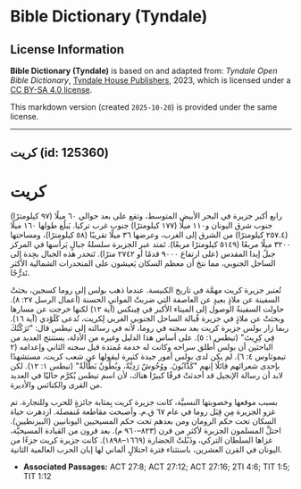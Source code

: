 # Bible Dictionary (Tyndale)

## License Information

**Bible Dictionary (Tyndale)** is based on and adapted from: _Tyndale Open Bible Dictionary_, [Tyndale House Publishers](https://tyndaleopenresources.com/), 2023, which is licensed under a [CC BY-SA 4.0 license](https://creativecommons.org/licenses/by-sa/4.0/legalcode.en).

This markdown version (created `2025-10-20`) is provided under the same license.



--------------------------------

## كريت (id: 125360)

كريت
====

رابع أكبر جزيرة في البحر الأبيض المتوسط، وتقع على بعد حوالي ٦٠ ميلًا (٩٧ كيلومترًا) جنوب شرق اليونان و١١٠ ميلًا (١٧٧ كيلومترًا) جنوب غرب تركيا. يَبلُغ طولها ١٦٠ ميلًا (٢٥٧.٤ كيلومترًا) من الشرق إلى الغرب، وعرضها ٣٦ ميلًا تقريبًا (٥٨ كيلومترًا)، ومساحتها ٣٢٠٠ ميلًا مربعًا (٥١٤٩ كيلومترًا مربعًا). تَمتد عبر الجزيرة سلسلةُ جبالٍ يَرأسها في المركز جبلُ إيدا المقدس (على ارتفاع ٩٠٠٠ قدمًا أو ٢٧٤٢ مترًا). تَنحدر هذه الجبال بحِدة إلى الساحل الجنوبي، مما نتجَ أن معظم السكان يَعيشون على المنحدرات الشمالية الأكثر تَدرُّجًا.

تُعتبر جزيرة كريت مهمَّة في تاريخ الكنيسة. عندما ذهب بولس إلى روما كسجين، بحثتْ السفينة عن ملاذٍ بعيدٍ عن العاصفة التي ضربتْ المواني الحسنة (أعمال الرسل ٢٧: ٨). حاولت السفينةُ الوصول إلى الميناء الأكبر في فِينكس (آية ١٢) لكنها خرجت عن مسارها وبحثتْ عن ملاذٍ في جزيرة قُبالة الساحل الجنوبي الغربي لِكريت، تُدعى كَلَوْدي (آية ١٦). ربما زار بولس جزيرة كريت بعد سجنه في روما، لأنه في رسالته إلى تيطس قال: "تَرَكْتُكَ فِي كِرِيتَ" (تيطس ١: ٥). على أساس هذا الدليل وغيره من الأدلة، يستنتج العديد من الباحثين أن بولس أُطلق سراحه وكانت له خدمة مُمتدة قبل سجنه الثاني وإعدامه (٢ تيموثاوس ٤: ٦). لم يكن لدى بولس أمور جيدة كثيرة ليقولها عن شعب كريت، مستشهدًا بإحدى شعرائهم قائلًا إنهم "كَذَّابُونَ. ووُحُوشٌ رَدِيَّةٌ، وبُطُونٌ بَطَّالَةٌ" (تيطس ١: ١٢). لكن لابد أن رسالة الإنجيل قد أحدثتْ فرقًا كبيرًا هناك، لأن اسم تيطس يُكرَّم حاليًا في العديد من القرى والكنائس والأديرة.

بسبب موقعها وخصوبتها النسبيَّة، كانت جزيرة كريت بِمثابة جائزةٍ للحرب وللتجارة. تم غزو الجزيرة مِن قِبَل روما في عام ٦٧ ق.م. وأصبحت مقاطعة مُنفصلة. ازدهرت حياة السكان تحت حكم الرومان ومن بعدهم تحت حكم المسيحيين اليونانيين (البيزنطيين). احتلَّ المسلمون الجزيرة لأكثر من قرن (٨٢٣–٩٦٠ م). بعد قرون من القيادة المسيحيَّة، غزاها السلطان التركي، وذَبُلتْ الحضارة (١٦٦٩–١٨٩٨). كانت جزيرة كريت جزءًا من اليونان في القرن العشرين، باستثناء فترة احتلالٍ ألماني لها إبان الحرب العالمية الثانية.

* **Associated Passages:** ACT 27:8; ACT 27:12; ACT 27:16; 2TI 4:6; TIT 1:5; TIT 1:12

